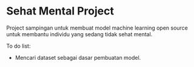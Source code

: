 # Sehat Mental Project

Project sampingan untuk membuat model machine learning open source untuk membantu individu yang sedang tidak sehat mental.

To do list:
* Mencari dataset sebagai dasar pembuatan model.
